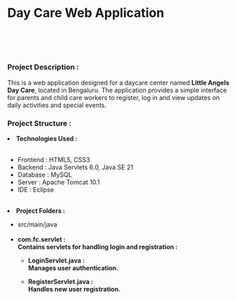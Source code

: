 <h1>Day Care Web Application<h1/> <br>

<h3>Project Description :</h3> 
This is a web application designed for a daycare center named <b>Little Angels Day Care</b>, located in Bengaluru. The application provides a simple interface for parents and child care workers to register, log in and view updates on daily activities and special events. <br>
<h3>Project Structure :</h3>
<li><b>Technologies Used :</b></li> <br>
<ul><li>Frontend : HTML5, CSS3</li>
<li>Backend : Java Servlets 6.0, Java SE 21</li>
  <li>Database : MySQL</li>
  <li>Server : Apache Tomcat 10.1</li>
  <li>IDE : Eclipse</li>
</ul> <br>
<li><b>Project Folders :</b></li>
<ul><li>src/main/java</li><br>
  <li><b>com.fc.servlet : </li>
    Contains servlets for handling login and registration : 
    <ul><li>LoginServlet.java : </li>
    Manages user authentication.</ul>
    <ul><li>RegisterServlet.java : </li>
    Handles new user registration.</ul>
</ul>
